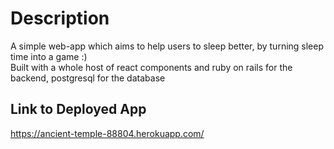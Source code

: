 # Description
A simple web-app which aims to help users to sleep better, by turning sleep time into a game :)<br/>
Built with a whole host of react components and ruby on rails for the backend, postgresql for the database


## Link to Deployed App
https://ancient-temple-88804.herokuapp.com/ 
